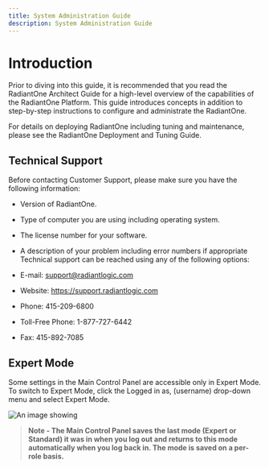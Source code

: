 ```yaml
---
title: System Administration Guide
description: System Administration Guide
---
```


# Introduction

Prior to diving into this guide, it is recommended that you read the RadiantOne Architect Guide for a high-level overview of the capabilities of the RadiantOne Platform. This guide introduces concepts in addition to step-by-step instructions to configure and administrate the RadiantOne.

For details on deploying RadiantOne including tuning and maintenance, please see the RadiantOne Deployment and Tuning Guide.

## Technical Support

Before contacting Customer Support, please make sure you have the following information:

-	Version of RadiantOne. 

-	Type of computer you are using including operating system.

-	The license number for your software.

-	A description of your problem including error numbers if appropriate
Technical support can be reached using any of the following options:

-	E-mail: support@radiantlogic.com

-	Website: https://support.radiantlogic.com 

-	Phone: 415-209-6800

-	Toll-Free Phone: 1-877-727-6442

-	Fax: 415-892-7085

## Expert Mode

Some settings in the Main Control Panel are accessible only in Expert Mode. To switch to Expert Mode, click the Logged in as, (username) drop-down menu and select Expert Mode. 

![An image showing ](Media/expert-mode.jpg)

>**Note - The Main Control Panel saves the last mode (Expert or Standard) it was in when you log out and returns to this mode automatically when you log back in. The mode is saved on a per-role basis.**
